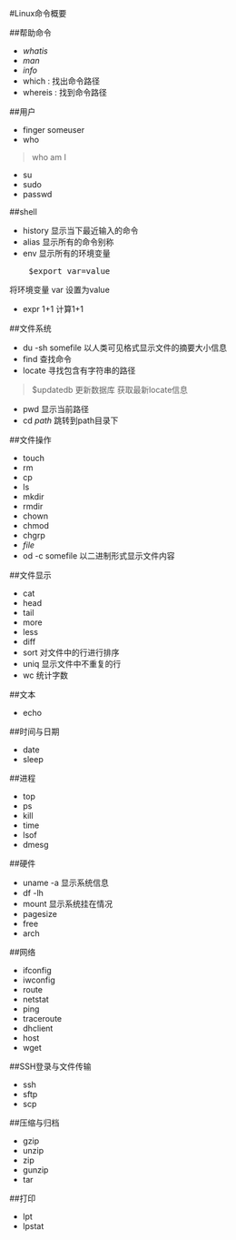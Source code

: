 #Linux命令概要

##帮助命令

* *whatis*
* *man*
* *info*
* which : 找出命令路径
* whereis : 找到命令路径

##用户

* finger someuser
* who
>who am I
* su
* sudo
* passwd

##shell

* history 显示当下最近输入的命令
* alias 显示所有的命令别称
* env 显示所有的环境变量
<pre>
    $export var=value
</pre>
将环境变量 var 设置为value

* expr 1+1 计算1+1

##文件系统

* du -sh somefile 以人类可见格式显示文件的摘要大小信息
* find 查找命令
* locate 寻找包含有字符串的路径
> $updatedb 更新数据库 获取最新locate信息

* pwd 显示当前路径
* cd *path* 跳转到path目录下

##文件操作

* touch
* rm
* cp
* ls
* mkdir
* rmdir
* chown
* chmod
* chgrp
* *file*
* od -c somefile 以二进制形式显示文件内容

##文件显示

* cat
* head
* tail
* more
* less
* diff
* sort 对文件中的行进行排序
* uniq 显示文件中不重复的行
* wc 统计字数

##文本

* echo

##时间与日期

* date
* sleep

##进程

* top
* ps
* kill
* time
* lsof
* dmesg

##硬件

* uname -a 显示系统信息
* df -lh
* mount 显示系统挂在情况
* pagesize
* free
* arch

##网络

* ifconfig
* iwconfig
* route
* netstat
* ping
* traceroute
* dhclient
* host
* wget

##SSH登录与文件传输

* ssh
* sftp
* scp

##压缩与归档

* gzip
* unzip
* zip
* gunzip
* tar

##打印

* lpt
* lpstat







